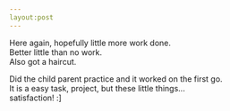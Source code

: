 ```yaml
---
layout:post
---
```



Here again, hopefully little more work done.  
Better little than no work.  
Also got a haircut.  
  


Did the child parent practice and it worked on the first go.  
It is a easy task, project, but these little things...  
satisfaction! :]